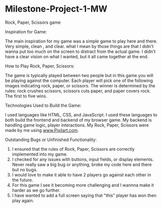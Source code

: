# Milestone-Project-1-MW
Rock, Paper, Scissors game

Inspiration for Game:

The main inspiration for my game was a simple game to play here and there. Very simple, clean , and clear. what I mean by those things are that I didn't wanna put too much on the screen to distract from the actual game. I didn't have a clear vision on what I wanted, but it all came together at the end.

How to Play Rock, Paper, Scissors:

The game is typically played between two people but in this game you will be playing against the computer. Each player will pick one of the following images indicating rock, paper, or scissors. The winner is determined by the rules: rock crushes scissors, scissors cuts paper, and paper covers rock. The first to five wins.

Technologies Used to Build the Game:

I used languages like HTML, CSS, and JavaScript. I used these languages to both build the frontend and backend of my browser game. My backend is handling game logic, player interactions. My Rock, Paper, Scissors were made by me using www.Pixilart.com.

Outstanding Bugs or Unfinished Functionality:

1) I ensured that the rules of Rock, Paper, Scissors are correctly implemented into my game.
2) I checked for any issues with buttons, input fields, or display elements. Never really saw a big bug or anything, broke my code here and there but no bugs.
3) I would love to make it able to have 2 players go against each other in the future.
4) For this game I see it becoming more challenging and I wannna make it harder as we go further.
5) I have wanted to add a  full screen saying that "this" player has won then play again.






